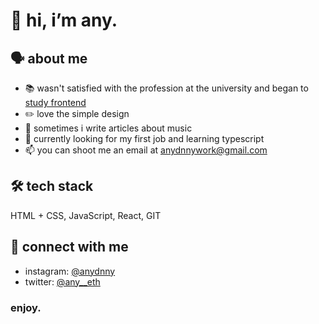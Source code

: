 # 👋 hi, i’m any.
## 🗣 about me
- 📚 wasn't satisfied with the profession at the university and began to <ins> study frontend<ins>
- ✏️ love the simple design
- 📃 sometimes i write articles about music
- 👀 currently looking for my first job and learning typescript
- 📫 you can shoot me an email at <anydnnywork@gmail.com> 
## 🛠 tech stack
  HTML + CSS, JavaScript, React, GIT
## 🤝 connect with me
  - instagram: [@anydnny](https://instagram.com/anydnny)
  - twitter: [@any__eth](https://twitter.com/any__eth)
### enjoy.
